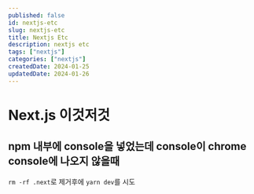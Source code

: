 ```yaml
---
published: false
id: nextjs-etc
slug: nextjs-etc
title: Nextjs Etc
description: nextjs etc
tags: ["nextjs"]
categories: ["nextjs"]
createdDate: 2024-01-25
updatedDate: 2024-01-26
---
```


# Next.js 이것저것

## npm 내부에 console을 넣었는데 console이 chrome console에 나오지 않을때
`rm -rf .next`로 제거후에 `yarn dev`를 시도
